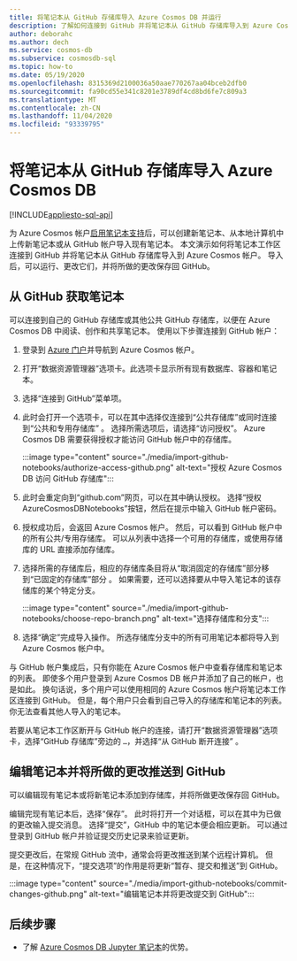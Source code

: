 ```yaml
---
title: 将笔记本从 GitHub 存储库导入 Azure Cosmos DB 并运行
description: 了解如何连接到 GitHub 并将笔记本从 GitHub 存储库导入到 Azure Cosmos 帐户。 导入后，可以运行、编辑它们并将所做的更改保存回 GitHub。
author: deborahc
ms.author: dech
ms.service: cosmos-db
ms.subservice: cosmosdb-sql
ms.topic: how-to
ms.date: 05/19/2020
ms.openlocfilehash: 8315369d2100036a50aae770267aa04bceb2dfb0
ms.sourcegitcommit: fa90cd55e341c8201e3789df4cd8bd6fe7c809a3
ms.translationtype: MT
ms.contentlocale: zh-CN
ms.lasthandoff: 11/04/2020
ms.locfileid: "93339795"
---
```

# <a name="import-notebooks-from-a-github-repo-into-azure-cosmos-db"></a>将笔记本从 GitHub 存储库导入 Azure Cosmos DB
[!INCLUDE[appliesto-sql-api](includes/appliesto-sql-api.md)]

为 Azure Cosmos 帐户[启用笔记本支持](enable-notebooks.md)后，可以创建新笔记本、从本地计算机中上传新笔记本或从 GitHub 帐户导入现有笔记本。 本文演示如何将笔记本工作区连接到 GitHub 并将笔记本从 GitHub 存储库导入到 Azure Cosmos 帐户。 导入后，可以运行、更改它们，并将所做的更改保存回 GitHub。

## <a name="get-notebooks-from-github"></a>从 GitHub 获取笔记本

可以连接到自己的 GitHub 存储库或其他公共 GitHub 存储库，以便在 Azure Cosmos DB 中阅读、创作和共享笔记本。 使用以下步骤连接到 GitHub 帐户：

1. 登录到 [Azure 门户](https://portal.azure.com/)并导航到 Azure Cosmos 帐户。

1. 打开“数据资源管理器”选项卡。此选项卡显示所有现有数据库、容器和笔记本。

1. 选择“连接到 GitHub”菜单项。

1. 此时会打开一个选项卡，可以在其中选择仅连接到“公共存储库”或同时连接到“公共和专用存储库” 。  选择所需选项后，请选择“访问授权”。 Azure Cosmos DB 需要获得授权才能访问 GitHub 帐户中的存储库。

   :::image type="content" source="./media/import-github-notebooks/authorize-access-github.png" alt-text="授权 Azure Cosmos DB 访问 GitHub 存储库":::

1. 此时会重定向到“github.com”网页，可以在其中确认授权。 选择“授权 AzureCosmosDBNotebooks”按钮，然后在提示中输入 GitHub 帐户密码。

1. 授权成功后，会返回 Azure Cosmos 帐户。 然后，可以看到 GitHub 帐户中的所有公共/专用存储库。 可以从列表中选择一个可用的存储库，或使用存储库的 URL 直接添加存储库。

1. 选择所需的存储库后，相应的存储库条目将从“取消固定的存储库”部分移到“已固定的存储库”部分 。 如果需要，还可以选择要从中导入笔记本的该存储库的某个特定分支。

   :::image type="content" source="./media/import-github-notebooks/choose-repo-branch.png" alt-text="选择存储库和分支":::

1. 选择“确定”完成导入操作。 所选存储库分支中的所有可用笔记本都将导入到 Azure Cosmos 帐户中。

与 GitHub 帐户集成后，只有你能在 Azure Cosmos 帐户中查看存储库和笔记本的列表。 即使多个用户登录到 Azure Cosmos DB 帐户并添加了自己的帐户，也是如此。 换句话说，多个用户可以使用相同的 Azure Cosmos 帐户将笔记本工作区连接到 GitHub。 但是，每个用户只会看到自己导入的存储库和笔记本的列表。 你无法查看其他人导入的笔记本。

若要从笔记本工作区断开与 GitHub 帐户的连接，请打开“数据资源管理器”选项卡，选择“GitHub 存储库”旁边的 `…`，并选择“从 GitHub 断开连接”  。

## <a name="edit-a-notebook-and-push-changes-to-github"></a>编辑笔记本并将所做的更改推送到 GitHub

可以编辑现有笔记本或将新笔记本添加到存储库，并将所做更改保存回 GitHub。

编辑完现有笔记本后，选择“保存”。 此时将打开一个对话框，可以在其中为已做的更改输入提交消息。 选择“提交”，GitHub 中的笔记本便会相应更新。 可以通过登录到 GitHub 帐户并验证提交历史记录来验证更新。

提交更改后，在常规 GitHub 流中，通常会将更改推送到某个远程计算机。 但是，在这种情况下，“提交选项”的作用是将更新“暂存、提交和推送”到 GitHub。

:::image type="content" source="./media/import-github-notebooks/commit-changes-github.png" alt-text="编辑笔记本并将更改提交到 GitHub":::

## <a name="next-steps"></a>后续步骤

* 了解 [Azure Cosmos DB Jupyter 笔记本](cosmosdb-jupyter-notebooks.md)的优势。

